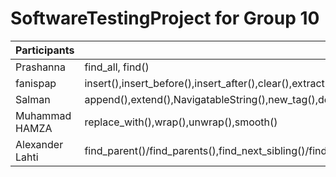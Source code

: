 # SoftwareTestingProject for Group 10


| Participants  | Function      |
| ------------- | ------------- |
| Prashanna     | find_all, find()  |
| fanispap  | insert(),insert_before(),insert_after(),clear(),extract()  |
| Salman  | append(),extend(),NavigatableString(),new_tag(),decompose()  |
| Muhammad HAMZA  | replace_with(),wrap(),unwrap(),smooth()|
| Alexander Lahti  | find_parent()/find_parents(),find_next_sibling()/find_next_siblings(),find_previous_sibling()/find_previous_siblings(),find_all_next()/find_next() |




